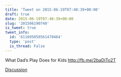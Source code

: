 ```yaml
---
title: 'Tweet on 2015-06-19T07:40:39+00:00'
draft: true
date: 2015-06-19T07:40:39+00:00
slug: '201506190740'
is_tweet: true
tweet_info:
  id: '611695050561470464'
  type: 'post'
  is_thread: False
---
```




What Dad’s Play Does for Kids <http://fb.me/2baDiTo2T>

[Discussion](https://x.com/sytelus/status/611695050561470464)
